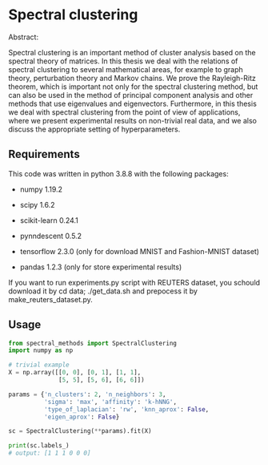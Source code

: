 # Spectral clustering

Abstract:

Spectral clustering is an important method of cluster analysis based on the spectral theory of matrices. In this thesis we deal with the relations of spectral clustering to several mathematical areas, for example to graph theory, perturbation theory and Markov chains. We prove the Rayleigh-Ritz theorem, which is important not only for the spectral clustering method, but can also be used in the method of principal component analysis and other methods that use eigenvalues and eigenvectors. Furthermore, in this thesis we deal with spectral clustering from the point of view of applications, where we present experimental results on non-trivial real data, and we also discuss the appropriate setting of hyperparameters.

## Requirements
This code was written in python 3.8.8 with the following packages:

* numpy 1.19.2
* scipy 1.6.2
* scikit-learn 0.24.1
* pynndescent 0.5.2

* tensorflow 2.3.0 (only for download MNIST and Fashion-MNIST dataset)
* pandas 1.2.3 (only for store experimental results)

If you want to run experiments.py script with REUTERS dataset, you schould download it by cd data; ./get_data.sh and prepocess it by make_reuters_dataset.py.

## Usage

```python
from spectral_methods import SpectralClustering
import numpy as np

# trivial example
X = np.array([[0, 0], [0, 1], [1, 1],
              [5, 5], [5, 6], [6, 6]])

params = {'n_clusters': 2, 'n_neighbors': 3,
          'sigma': 'max', 'affinity': 'k-hNNG',
          'type_of_laplacian': 'rw', 'knn_aprox': False,
          'eigen_aprox': False}

sc = SpectralClustering(**params).fit(X)

print(sc.labels_)
# output: [1 1 1 0 0 0]
```
